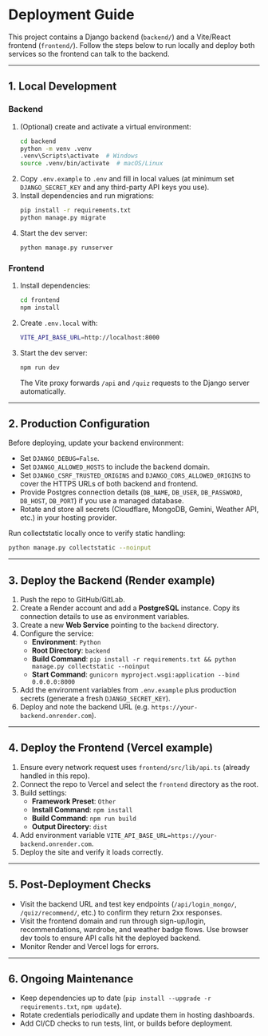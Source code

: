 # Deployment Guide

This project contains a Django backend (`backend/`) and a Vite/React frontend (`frontend/`). Follow the steps below to run locally and deploy both services so the frontend can talk to the backend.

---

## 1. Local Development

### Backend
1. (Optional) create and activate a virtual environment:
   ```bash
   cd backend
   python -m venv .venv
   .venv\Scripts\activate  # Windows
   source .venv/bin/activate  # macOS/Linux
   ```
2. Copy `.env.example` to `.env` and fill in local values (at minimum set `DJANGO_SECRET_KEY` and any third-party API keys you use).
3. Install dependencies and run migrations:
   ```bash
   pip install -r requirements.txt
   python manage.py migrate
   ```
4. Start the dev server:
   ```bash
   python manage.py runserver
   ```

### Frontend
1. Install dependencies:
   ```bash
   cd frontend
   npm install
   ```
2. Create `.env.local` with:
   ```bash
   VITE_API_BASE_URL=http://localhost:8000
   ```
3. Start the dev server:
   ```bash
   npm run dev
   ```
   The Vite proxy forwards `/api` and `/quiz` requests to the Django server automatically.

---

## 2. Production Configuration

Before deploying, update your backend environment:

- Set `DJANGO_DEBUG=False`.
- Set `DJANGO_ALLOWED_HOSTS` to include the backend domain.
- Set `DJANGO_CSRF_TRUSTED_ORIGINS` and `DJANGO_CORS_ALLOWED_ORIGINS` to cover the HTTPS URLs of both backend and frontend.
- Provide Postgres connection details (`DB_NAME`, `DB_USER`, `DB_PASSWORD`, `DB_HOST`, `DB_PORT`) if you use a managed database.
- Rotate and store all secrets (Cloudflare, MongoDB, Gemini, Weather API, etc.) in your hosting provider.

Run collectstatic locally once to verify static handling:
```bash
python manage.py collectstatic --noinput
```

---

## 3. Deploy the Backend (Render example)

1. Push the repo to GitHub/GitLab.
2. Create a Render account and add a **PostgreSQL** instance. Copy its connection details to use as environment variables.
3. Create a new **Web Service** pointing to the `backend` directory.
4. Configure the service:
   - **Environment**: `Python`
   - **Root Directory**: `backend`
   - **Build Command**: `pip install -r requirements.txt && python manage.py collectstatic --noinput`
   - **Start Command**: `gunicorn myproject.wsgi:application --bind 0.0.0.0:8000`
5. Add the environment variables from `.env.example` plus production secrets (generate a fresh `DJANGO_SECRET_KEY`).
6. Deploy and note the backend URL (e.g. `https://your-backend.onrender.com`).

---

## 4. Deploy the Frontend (Vercel example)

1. Ensure every network request uses `frontend/src/lib/api.ts` (already handled in this repo).
2. Connect the repo to Vercel and select the `frontend` directory as the root.
3. Build settings:
   - **Framework Preset**: `Other`
   - **Install Command**: `npm install`
   - **Build Command**: `npm run build`
   - **Output Directory**: `dist`
4. Add environment variable `VITE_API_BASE_URL=https://your-backend.onrender.com`.
5. Deploy the site and verify it loads correctly.

---

## 5. Post-Deployment Checks

- Visit the backend URL and test key endpoints (`/api/login_mongo/`, `/quiz/recommend/`, etc.) to confirm they return 2xx responses.
- Visit the frontend domain and run through sign-up/login, recommendations, wardrobe, and weather badge flows. Use browser dev tools to ensure API calls hit the deployed backend.
- Monitor Render and Vercel logs for errors.

---

## 6. Ongoing Maintenance

- Keep dependencies up to date (`pip install --upgrade -r requirements.txt`, `npm update`).
- Rotate credentials periodically and update them in hosting dashboards.
- Add CI/CD checks to run tests, lint, or builds before deployment.
